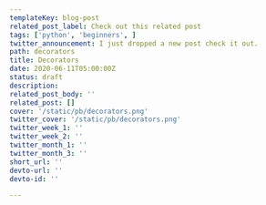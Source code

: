 ```yaml
---
templateKey: blog-post
related_post_label: Check out this related post
tags: ['python', 'beginners', ]
twitter_announcement: I just dropped a new post check it out.
path: decorators
title: Decorators
date: 2020-06-11T05:00:00Z
status: draft
description:
related_post_body: ''
related_post: []
cover: '/static/pb/decorators.png'
twitter_cover: '/static/pb/decorators.png'
twitter_week_1: ''
twitter_week_2: ''
twitter_month_1: ''
twitter_month_3: ''
short_url: ''
devto-url: ''
devto-id: ''

---
```


<!--
<p style='text-align: center'>
<a href='https://waylonwalker.com/blog/decorators'>
  <img
    style='width:500px; max-width:80%; margin: auto;'
    src="https://waylonwalker.com/decorators.png"
    alt="Read more from the Decorators article"
  />
  </a>
</p>

-->
